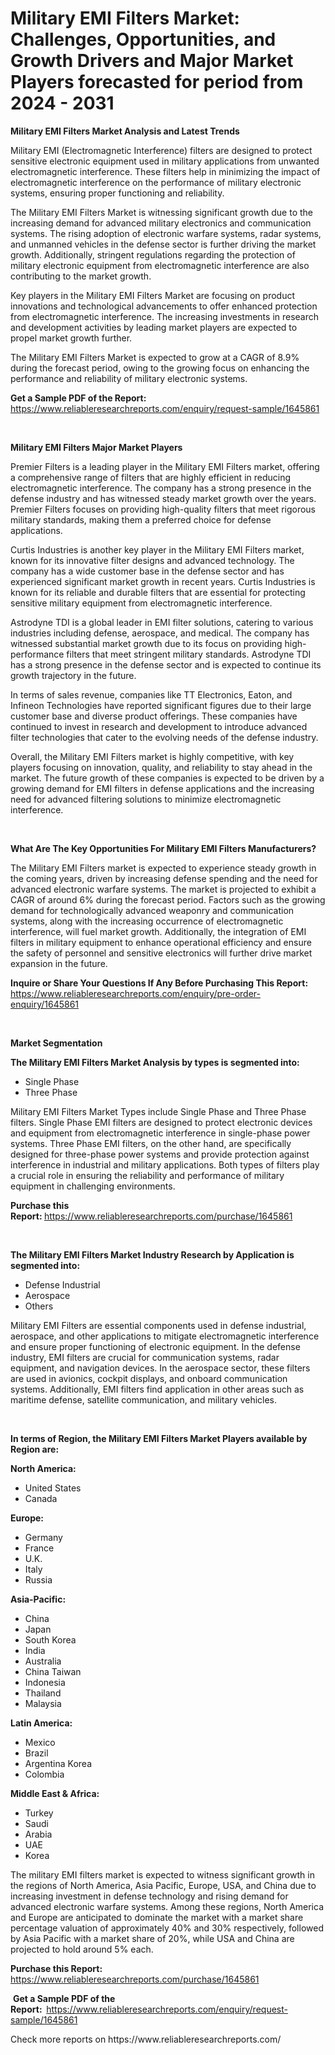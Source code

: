 <p><h1>Military EMI Filters Market: Challenges, Opportunities, and Growth Drivers and Major Market Players forecasted for period from 2024 - 2031</h1></p><p><strong>Military EMI Filters Market Analysis and Latest Trends</strong></p>
<p><p>Military EMI (Electromagnetic Interference) filters are designed to protect sensitive electronic equipment used in military applications from unwanted electromagnetic interference. These filters help in minimizing the impact of electromagnetic interference on the performance of military electronic systems, ensuring proper functioning and reliability.</p><p>The Military EMI Filters Market is witnessing significant growth due to the increasing demand for advanced military electronics and communication systems. The rising adoption of electronic warfare systems, radar systems, and unmanned vehicles in the defense sector is further driving the market growth. Additionally, stringent regulations regarding the protection of military electronic equipment from electromagnetic interference are also contributing to the market growth.</p><p>Key players in the Military EMI Filters Market are focusing on product innovations and technological advancements to offer enhanced protection from electromagnetic interference. The increasing investments in research and development activities by leading market players are expected to propel market growth further.</p><p>The Military EMI Filters Market is expected to grow at a CAGR of 8.9% during the forecast period, owing to the growing focus on enhancing the performance and reliability of military electronic systems.</p></p>
<p><strong>Get a Sample PDF of the Report:&nbsp;</strong> <a href="https://www.reliableresearchreports.com/enquiry/request-sample/1645861">https://www.reliableresearchreports.com/enquiry/request-sample/1645861</a></p>
<p>&nbsp;</p>
<p><strong>Military EMI Filters Major Market Players</strong></p>
<p><p>Premier Filters is a leading player in the Military EMI Filters market, offering a comprehensive range of filters that are highly efficient in reducing electromagnetic interference. The company has a strong presence in the defense industry and has witnessed steady market growth over the years. Premier Filters focuses on providing high-quality filters that meet rigorous military standards, making them a preferred choice for defense applications.</p><p>Curtis Industries is another key player in the Military EMI Filters market, known for its innovative filter designs and advanced technology. The company has a wide customer base in the defense sector and has experienced significant market growth in recent years. Curtis Industries is known for its reliable and durable filters that are essential for protecting sensitive military equipment from electromagnetic interference.</p><p>Astrodyne TDI is a global leader in EMI filter solutions, catering to various industries including defense, aerospace, and medical. The company has witnessed substantial market growth due to its focus on providing high-performance filters that meet stringent military standards. Astrodyne TDI has a strong presence in the defense sector and is expected to continue its growth trajectory in the future.</p><p>In terms of sales revenue, companies like TT Electronics, Eaton, and Infineon Technologies have reported significant figures due to their large customer base and diverse product offerings. These companies have continued to invest in research and development to introduce advanced filter technologies that cater to the evolving needs of the defense industry.</p><p>Overall, the Military EMI Filters market is highly competitive, with key players focusing on innovation, quality, and reliability to stay ahead in the market. The future growth of these companies is expected to be driven by a growing demand for EMI filters in defense applications and the increasing need for advanced filtering solutions to minimize electromagnetic interference.</p></p>
<p>&nbsp;</p>
<p><strong>What Are The Key Opportunities For Military EMI Filters Manufacturers?</strong></p>
<p><p>The Military EMI Filters market is expected to experience steady growth in the coming years, driven by increasing defense spending and the need for advanced electronic warfare systems. The market is projected to exhibit a CAGR of around 6% during the forecast period. Factors such as the growing demand for technologically advanced weaponry and communication systems, along with the increasing occurrence of electromagnetic interference, will fuel market growth. Additionally, the integration of EMI filters in military equipment to enhance operational efficiency and ensure the safety of personnel and sensitive electronics will further drive market expansion in the future.</p></p>
<p><strong>Inquire or Share Your Questions If Any Before Purchasing This Report:</strong> <a href="https://www.reliableresearchreports.com/enquiry/pre-order-enquiry/1645861">https://www.reliableresearchreports.com/enquiry/pre-order-enquiry/1645861</a></p>
<p>&nbsp;</p>
<p><strong>Market Segmentation</strong></p>
<p><strong>The Military EMI Filters Market Analysis by types is segmented into:</strong></p>
<p><ul><li>Single Phase</li><li>Three Phase</li></ul></p>
<p><p>Military EMI Filters Market Types include Single Phase and Three Phase filters. Single Phase EMI filters are designed to protect electronic devices and equipment from electromagnetic interference in single-phase power systems. Three Phase EMI filters, on the other hand, are specifically designed for three-phase power systems and provide protection against interference in industrial and military applications. Both types of filters play a crucial role in ensuring the reliability and performance of military equipment in challenging environments.</p></p>
<p><strong>Purchase this Report:&nbsp;</strong><a href="https://www.reliableresearchreports.com/purchase/1645861">https://www.reliableresearchreports.com/purchase/1645861</a></p>
<p>&nbsp;</p>
<p><strong>The Military EMI Filters Market Industry Research by Application is segmented into:</strong></p>
<p><ul><li>Defense Industrial</li><li>Aerospace</li><li>Others</li></ul></p>
<p><p>Military EMI Filters are essential components used in defense industrial, aerospace, and other applications to mitigate electromagnetic interference and ensure proper functioning of electronic equipment. In the defense industry, EMI filters are crucial for communication systems, radar equipment, and navigation devices. In the aerospace sector, these filters are used in avionics, cockpit displays, and onboard communication systems. Additionally, EMI filters find application in other areas such as maritime defense, satellite communication, and military vehicles.</p></p>
<p>&nbsp;</p>
<p><strong>In terms of Region, the Military EMI Filters Market Players available by Region are:</strong></p>
<p>
    <p> <strong> North America: </strong>
        <ul>
            <li>United States</li>
            <li>Canada</li>
        </ul>
        </p> 
    <p> <strong> Europe: </strong>
        <ul>
            <li>Germany</li>
            <li>France</li>
            <li>U.K.</li>
            <li>Italy</li>
            <li>Russia</li>
        </ul>
        </p> 
    <p> <strong> Asia-Pacific: </strong>
        <ul>
            <li>China</li>
            <li>Japan</li>
            <li>South Korea</li>
            <li>India</li>
            <li>Australia</li>
            <li>China Taiwan</li>
            <li>Indonesia</li>
            <li>Thailand</li>
            <li>Malaysia</li>
        </ul>
        </p> 
    <p> <strong> Latin America: </strong>
        <ul>
            <li>Mexico</li>
            <li>Brazil</li>
            <li>Argentina Korea</li>
            <li>Colombia</li>
        </ul>
        </p> 
    <p> <strong> Middle East & Africa: </strong>
        <ul>
            <li>Turkey</li>
            <li>Saudi</li>
            <li>Arabia</li>
            <li>UAE</li>
            <li>Korea</li>
        </ul>
    </p>
    </p>
<p><p>The military EMI filters market is expected to witness significant growth in the regions of North America, Asia Pacific, Europe, USA, and China due to increasing investment in defense technology and rising demand for advanced electronic warfare systems. Among these regions, North America and Europe are anticipated to dominate the market with a market share percentage valuation of approximately 40% and 30% respectively, followed by Asia Pacific with a market share of 20%, while USA and China are projected to hold around 5% each.</p></p>
<p><strong>Purchase this Report: </strong><a href="https://www.reliableresearchreports.com/purchase/1645861">https://www.reliableresearchreports.com/purchase/1645861</a></p>
<p>&nbsp;<strong>Get a Sample PDF of the Report:&nbsp;&nbsp;</strong><a href="https://www.reliableresearchreports.com/enquiry/request-sample/1645861">https://www.reliableresearchreports.com/enquiry/request-sample/1645861</a></p>
<p><strong></strong></p>
<p>Check more reports on https://www.reliableresearchreports.com/</p>